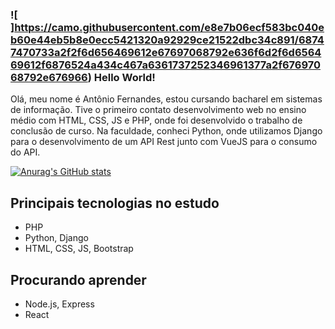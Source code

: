 ### ![ ]https://camo.githubusercontent.com/e8e7b06ecf583bc040eb60e44eb5b8e0ecc5421320a92929ce21522dbc34c891/68747470733a2f2f6d656469612e67697068792e636f6d2f6d656469612f6876524a434c467a6361737252346961377a2f67697068792e676966) Hello World! 

Olá, meu nome é Antônio Fernandes, estou cursando bacharel em sistemas de informação. Tive o primeiro contato desenvolvimento web no ensino médio com HTML, CSS, JS e PHP, onde foi desenvolvido o trabalho de conclusão de curso. Na faculdade, conheci Python, onde utilizamos Django para o desenvolvimento de um API Rest junto com VueJS para o consumo do API.

[![Anurag's GitHub stats](https://github-readme-stats.vercel.app/api?username=antoniobsi21)](https://github.com/anuraghazra/github-readme-stats)

## Principais tecnologias no estudo
* PHP
* Python, Django
* HTML, CSS, JS, Bootstrap

## Procurando aprender
* Node.js, Express
* React
